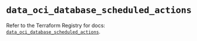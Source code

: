 # `data_oci_database_scheduled_actions`

Refer to the Terraform Registry for docs: [`data_oci_database_scheduled_actions`](https://registry.terraform.io/providers/hashicorp/oci/7.19.0/docs/data-sources/database_scheduled_actions).

